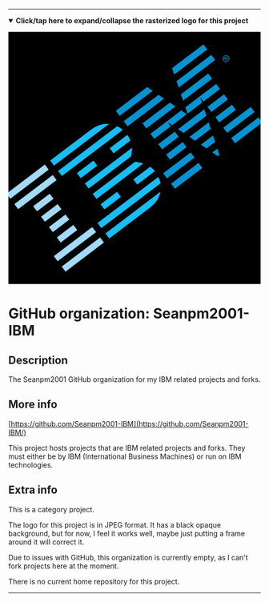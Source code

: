 
***

<!--
<details><summary><b lang="en">Click/tap here to expand/collapse the vectorized logo for this project</b></summary>

![coredump-Keepass-dock-icon.svg failed to load. The file may be missing or corrupt. Check the file path for errors first.](/AdditionalInfo/2/Seanpm2001-IBM/coredump-Keepass-dock-icon.svg)

</details>
!-->

<details open><summary><b lang="en">Click/tap here to expand/collapse the rasterized logo for this project</b></summary>

![IBM_Logo1.jpeg failed to load. The file may be missing or corrupt. Check the file path for errors first.](/AdditionalInfo/2/Seanpm2001-IBM/IBM_Logo1.jpeg)

</details>

# GitHub organization: Seanpm2001-IBM

## Description

The Seanpm2001 GitHub organization for my IBM related projects and forks.

## More info

[https://github.com/Seanpm2001-IBM](https://github.com/Seanpm2001-IBM/)

This project hosts projects that are IBM related projects and forks. They must either be by IBM (International Business Machines) or run on IBM technologies.

## Extra info

This is a category project.

The logo for this project is in JPEG format. It has a black opaque background, but for now, I feel it works well, maybe just putting a frame around it will correct it.

Due to issues with GitHub, this organization is currently empty, as I can't fork projects here at the moment.

<!--

The homepage for <project> is located <here>

!-->

There is no current home repository for this project.

***
